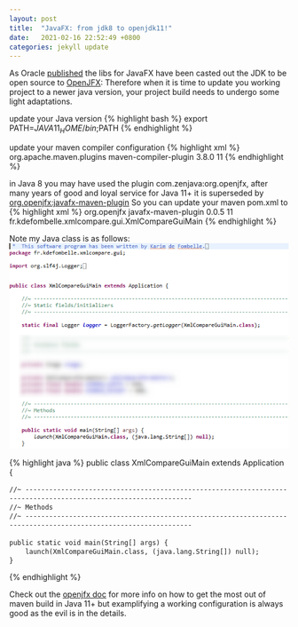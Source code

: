 ```yaml
---
layout: post
title:  "JavaFX: from jdk8 to openjdk11!"
date:   2021-02-16 22:52:49 +0800
categories: jekyll update
---
```

As Oracle [published][javafx-oracle] the libs for JavaFX have been casted out the JDK to be open source to [OpenJFX][javafx-openjfx]: 
Therefore when it is time to update you working project to a newer java version, your project build needs to undergo some light adaptations.

update your Java version
{% highlight bash %}
export PATH=$JAVA11_HOME/bin;$PATH
{% endhighlight %}

update your maven compiler configuration
{% highlight xml %}
<plugin>
	<groupId>org.apache.maven.plugins</groupId>
	<artifactId>maven-compiler-plugin</artifactId>
	<version>3.8.0</version>
	<configuration>
		<release>11</release>
	</configuration>
</plugin>
{% endhighlight %}

in Java 8 you may have used the plugin com.zenjava:org.openjfx, after many years of good and loyal service for Java 11+ it is superseded by [org.openjfx:javafx-maven-plugin][javafx-maven-plugin]
So you can update your maven pom.xml to
{% highlight xml %}
<plugin>
	<groupId>org.openjfx</groupId>
	<artifactId>javafx-maven-plugin</artifactId>
	<version>0.0.5</version>
	<configuration>
		<release>11</release>
		<mainClass>fr.kdefombelle.xmlcompare.gui.XmlCompareGuiMain</mainClass>
	</configuration>
</plugin>
{% endhighlight %}


Note my Java class is as follows:
![Java FX](/assets/2021-02-16-javafx-main.png)

{% highlight java %}
public class XmlCompareGuiMain extends Application {

    //~ ----------------------------------------------------------------------------------------------------------------
    //~ Methods 
    //~ ----------------------------------------------------------------------------------------------------------------

    public static void main(String[] args) {
        launch(XmlCompareGuiMain.class, (java.lang.String[]) null);
    }
	
{% endhighlight %}

Check out the [openjfx doc][javafx-maven] for more info on how to get the most out of maven build in Java 11+ but examplifying a working configuration is always good as the evil is in the details.

[javafx-oracle]: <https://www.oracle.com/fr/java/technologies/javase/javafx-overview.html>
[javafx-openjfx]: <https://openjfx.io/>
[javafx-maven]:   <https://openjfx.io/openjfx-docs/#maven>
[javafx-maven-plugin]: <https://github.com/openjfx/javafx-maven-plugin>
